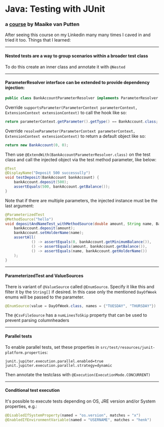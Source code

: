 # Java: Testing with JUnit
### a [course](https://www.linkedin.com/learning/java-testing-with-junit-14267963) by Maaike van Putten

After seeing this course on my Linkedin many many times I caved in and tried it too. Things that I learned:

---
#### Nested tests are a way to group scenarios within a broader test class
To do this create an inner class and annotate it with `@Nested`

---
#### ParameterResolver interface can be extended to provide dependency injection:
```java
public class BankAccountParameterResolver implements ParameterResolver
``` 
Override `supportsParameter(ParameterContext parameterContext, ExtensionContext extensionContext)` to call the hook
  like so: 
```java
return parameterContext.getParameter().getType() == BankAccount.class;
```
Override `resolveParameter(ParameterContext parameterContext, ExtensionContext extensionContext)` to return a default
object like so:
```java
return new BankAccount(0, 0);
```
Then use `@ExtendWith(BankAccountParameterResolver.class)` on the test class and call the injected object via the test
method parameter, like below:
```java
@Test
@DisplayName("Deposit 500 successully")
void testDeposit(BankAccount bankAccount) {
    bankAccount.deposit(500);
    assertEquals(500, bankAccount.getBalance());
}
```
Note that if there are multiple parameters, the injected instance must be the last argument:
```java
@ParameterizedTest
@MethodSource("hello")
void depositAndNameTest_withMethodSource(double amount, String name, BankAccount bankAccount) {
    bankAccount.deposit(amount);
    bankAccount.setHolderName(name);
    assertAll(
            () -> assertEquals(0, bankAccount.getMinimumBalance()),
            () -> assertEquals(amount, bankAccount.getBalance()),
            () -> assertEquals(name, bankAccount.getHolderName())
    );
}
```

---
#### ParameterizedTest and ValueSources
There is variant of `@ValueSource` called `@EnumSource`. Specify it like this and filter it by the `String[]` if 
desired. In this case only the mentioned `DayOfWeek` enums will be passed to the parameter.
```java
@EnumSource(value = DayOfWeek.class, names = {"TUESDAY", "THURSDAY"})
```
The `@CsvFileSource` has a `numLinesToSkip` property that can be used to prevent parsing columnheaders 

---
#### Parallel tests
To enable parallel tests, set these properties in `src/test/resources/junit-platform.properties`:
```properties
junit.jupiter.execution.parallel.enabled=true
junit.jupiter.execution.parallel.strategy=dynamic
```
Then annotate the testclass with `@Execution(ExecutionMode.CONCURRENT)`

---
#### Conditional test execution
It's possible to execute tests depending on OS, JRE version and/or System properties, e.g.:
```java
@DisabledIfSystemProperty(named = "os.version", matches = "x")
@EnabledIfEnvironmentVariable(named = "USERNAME", matches = "henk")
```
